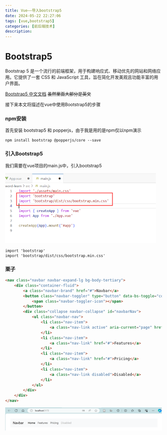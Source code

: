 ```yaml
---
title: Vue——导入bootstrap5
date: 2024-05-22 22:27:06
tags: [vue,bootstrap5]
categories: [前后端技术]
description: 
---
```


#  Bootstrap5

Bootstrap 5 是一个流行的前端框架，用于构建响应式、移动优先的网站和网络应用。它提供了一套 CSS 和 JavaScript 工具，旨在简化开发美观且功能丰富的用户界面。

[Bootstrap5 中文文档](https://v5.bootcss.com/) <del>虽然里面大部分是英文</del>

接下来本文将描述在vue中使用Bootstrap5的步骤



### npm安装

首先安装 bootstrap5 和 popperjs，由于我是用的是npm仅以npm演示

```
npm install bootstrap @popperjs/core --save
```



### 引入Bootstrap5

我们需要在vue项目的main.js中，引入bootstrap5

<img src="2024-05-22/image-20240522224240927.png" alt="image-20240522224240927" style="zoom:67%;" />

```
import 'bootstrap'
import 'bootstrap/dist/css/bootstrap.min.css'
```



### 栗子

```html
<nav class="navbar navbar-expand-lg bg-body-tertiary">
    <div class="container-fluid">
        <a class="navbar-brand" href="#">Navbar</a>
        <button class="navbar-toggler" type="button" data-bs-toggle="collapse" data-bs-target="#navbarNav" aria-controls="navbarNav" aria-expanded="false" aria-label="Toggle navigation">
            <span class="navbar-toggler-icon"></span>
        </button>
        <div class="collapse navbar-collapse" id="navbarNav">
            <ul class="navbar-nav">
                <li class="nav-item">
                    <a class="nav-link active" aria-current="page" href="#">Home</a>
                </li>
                <li class="nav-item">
                    <a class="nav-link" href="#">Features</a>
                </li>
                <li class="nav-item">
                    <a class="nav-link" href="#">Pricing</a>
                </li>
                <li class="nav-item">
                    <a class="nav-link disabled">Disabled</a>
                </li>
            </ul>
        </div>
    </div>
</nav>
```

<img src="2024-05-22/image-20240522224502749.png" alt="image-20240522224502749" style="zoom:50%;" />
